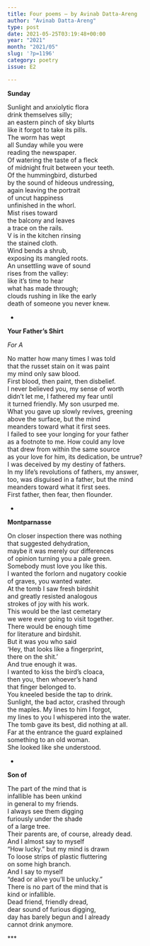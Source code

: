 ```yaml
---
title: Four poems – by Avinab Datta-Areng
author: "Avinab Datta-Areng"
type: post
date: 2021-05-25T03:19:48+00:00
year: "2021"
month: "2021/05"
slug: '?p=1196'
category: poetry
issue: E2

---
```

**Sunday**

Sunlight and anxiolytic flora  
drink themselves silly;  
an eastern pinch of sky blurts  
like it forgot to take its pills.  
The worm has wept  
all Sunday while you were  
reading the newspaper.  
Of watering the taste of a fleck  
of midnight fruit between your teeth.  
Of the hummingbird, disturbed  
by the sound of hideous undressing,  
again leaving the portrait  
of uncut happiness  
unfinished in the whorl.  
Mist rises toward  
the balcony and leaves  
a trace on the rails.  
V is in the kitchen rinsing  
the stained cloth.  
Wind bends a shrub,  
exposing its mangled roots.  
An unsettling wave of sound  
rises from the valley:  
like it’s time to hear  
what has made through;  
clouds rushing in like the early  
death of someone you never knew.

*

**Your Father’s Shirt**

_For A_

No matter how many times I was told  
that the russet stain on it was paint  
my mind only saw blood.  
First blood, then paint, then disbelief.  
I never believed you, my sense of worth  
didn’t let me, I fathered my fear until  
it turned friendly. My son usurped me.  
What you gave up slowly revives, greening  
above the surface, but the mind  
meanders toward what it first sees.  
I failed to see your longing for your father  
as a footnote to me. How could any love  
that drew from within the same source  
as your love for him, its dedication, be untrue?  
I was deceived by my destiny of fathers.  
In my life’s revolutions of fathers, my answer,  
too, was disguised in a father, but the mind  
meanders toward what it first sees.  
First father, then fear, then flounder.

*

**Montparnasse**

On closer inspection there was nothing  
that suggested dehydration,  
maybe it was merely our differences  
of opinion turning you a pale green.  
Somebody must love you like this.  
I wanted the forlorn and nugatory cookie  
of graves, you wanted water.  
At the tomb I saw fresh birdshit  
and greatly resisted analogous  
strokes of joy with his work.  
This would be the last cemetary  
we were ever going to visit together.  
There would be enough time  
for literature and birdshit.  
But it was you who said  
‘Hey, that looks like a fingerprint,  
there on the shit.’  
And true enough it was.  
I wanted to kiss the bird’s cloaca,  
then you, then whoever’s hand  
that finger belonged to.  
You kneeled beside the tap to drink.  
Sunlight, the bad actor, crashed through  
the maples. My lines to him I forgot,  
my lines to you I whispered into the water.  
The tomb gave its best, did nothing at all.  
Far at the entrance the guard explained  
something to an old woman.  
She looked like she understood.

*

**Son of**

The part of the mind that is  
infallible has been unkind  
in general to my friends.  
I always see them digging  
furiously under the shade  
of a large tree.  
Their parents are, of course, already dead.  
And I almost say to myself  
“How lucky.” but my mind is drawn  
To loose strips of plastic fluttering  
on some high branch.  
And I say to myself  
“dead or alive you’ll be unlucky.”  
There is no part of the mind that is  
kind or infallible.  
Dead friend, friendly dread,  
dear sound of furious digging,  
day has barely begun and I already  
cannot drink anymore.

\***
